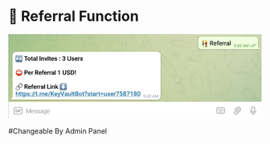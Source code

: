 <h1> 👫 Referral Function </h1>


![👫 Referral](https://github.com/Untoldhacker-Dev/pictoQue/blob/main/Screenshot_2021-10-16-09-43-24-302.jpeg) 


#Changeable By Admin Panel 
